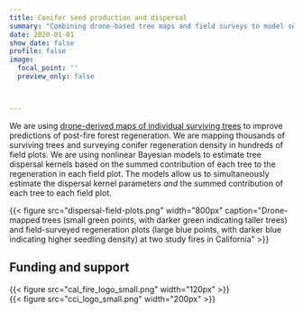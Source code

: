 ```yaml
---
title: Conifer seed production and dispersal
summary: "Combining drone-based tree maps and field surveys to model seed dispersal and tree regeneration across post-fire landscapes"
date: 2020-01-01
show_date: false
profile: false
image:
  focal_point: ''
  preview_only: false



---
```


We are using [drone-derived maps of individual surviving trees](current-research/drone-forest-inventory/) to improve predictions of post-fire forest regeneration. We are mapping thousands of surviving trees and surveying conifer regeneration density in hundreds of field plots. We are using nonlinear Bayesian models to estimate tree dispersal kernels based on the summed contribution of each tree to the regeneration in each field plot. The models allow us to simultaneously estimate the dispersal kernel parameters *and* the summed contribution of each tree to each field plot.

{{< figure src="dispersal-field-plots.png" width="800px" caption="Drone-mapped trees (small green points, with darker green indicating taller trees) and field-surveyed regeneration plots (large blue points, with darker blue indicating higher seedling density) at two study fires in California" >}}


## Funding and support

<div class="container text-center align-content-middle">
  <div class="row">
    <div class="col-sm">
{{< figure src="cal_fire_logo_small.png" width="120px" >}}
    </div>
    <div class="col-sm">
{{< figure src="cci_logo_small.png" width="200px" >}}
    </div>
  </div>

</div>